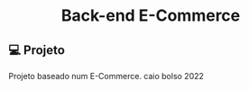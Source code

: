 <h1 align="center">
  Back-end E-Commerce
</h1>

## 💻 Projeto
Projeto baseado num E-Commerce. caio bolso 2022